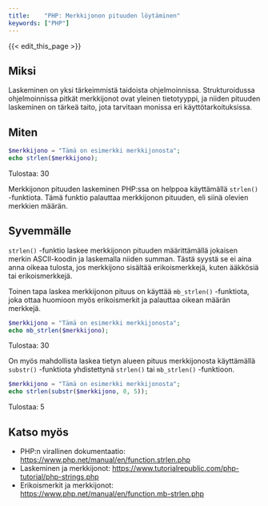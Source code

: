 ```yaml
---
title:    "PHP: Merkkijonon pituuden löytäminen"
keywords: ["PHP"]
---
```


{{< edit_this_page >}}

## Miksi
Laskeminen on yksi tärkeimmistä taidoista ohjelmoinnissa. Strukturoidussa ohjelmoinnissa pitkät merkkijonot ovat yleinen tietotyyppi, ja niiden pituuden laskeminen on tärkeä taito, jota tarvitaan monissa eri käyttötarkoituksissa.

## Miten
```PHP
$merkkijono = "Tämä on esimerkki merkkijonosta";
echo strlen($merkkijono);
```
Tulostaa: 30

Merkkijonon pituuden laskeminen PHP:ssa on helppoa käyttämällä `strlen()` -funktiota. Tämä funktio palauttaa merkkijonon pituuden, eli siinä olevien merkkien määrän.

## Syvemmälle
`strlen()` -funktio laskee merkkijonon pituuden määrittämällä jokaisen merkin ASCII-koodin ja laskemalla niiden summan. Tästä syystä se ei aina anna oikeaa tulosta, jos merkkijono sisältää erikoismerkkejä, kuten ääkkösiä tai erikoismerkkejä.

Toinen tapa laskea merkkijonon pituus on käyttää `mb_strlen()` -funktiota, joka ottaa huomioon myös erikoismerkit ja palauttaa oikean määrän merkkejä.

```PHP
$merkkijono = "Tämä on esimerkki merkkijonosta";
echo mb_strlen($merkkijono);
```
Tulostaa: 30

On myös mahdollista laskea tietyn alueen pituus merkkijonosta käyttämällä `substr()` -funktiota yhdistettynä `strlen()` tai `mb_strlen()` -funktioon.

```PHP
$merkkijono = "Tämä on esimerkki merkkijonosta";
echo strlen(substr($merkkijono, 0, 5));
```
Tulostaa: 5

## Katso myös
- PHP:n virallinen dokumentaatio: https://www.php.net/manual/en/function.strlen.php
- Laskeminen ja merkkijonot: https://www.tutorialrepublic.com/php-tutorial/php-strings.php
- Erikoismerkit ja merkkijonot: https://www.php.net/manual/en/function.mb-strlen.php